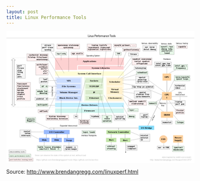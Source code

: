 ```yaml
---
layout: post
title: Linux Performance Tools
---
```


<div class="flex-video">
<svg xmlns="http://www.w3.org/2000/svg" xmlns:xl="http://www.w3.org/1999/xlink" version="1.1" viewBox="0 0 1440 1008"><metadata xmlns:dc="http://purl.org/dc/elements/1.1/"><dc:date>2017-02-10 01:47Z</dc:date><!-- Produced by OmniGraffle Professional 5.3.3 --></metadata><defs><font-face font-family="Helvetica Neue" font-size="13" panose-1="2 0 5 3 0 0 0 2 0 4" units-per-em="1000" underline-position="-100.00001" underline-thickness="50.000004" slope="0" x-height="517.00006" cap-height="714.00006" ascent="951.9959" descent="-212.99745" font-weight="500"><font-face-src><font-face-name name="HelveticaNeue"/></font-face-src></font-face><font-face font-family="Trebuchet MS" font-size="18" panose-1="2 11 7 3 2 2 2 2 2 4" units-per-em="1000" underline-position="-127.441414" underline-thickness="97.65625" slope="0" x-height="532.71484" cap-height="727.53906" ascent="938.96484" descent="-222.16797" font-weight="bold"><font-face-src><font-face-name name="TrebuchetMS-Bold"/></font-face-src></font-face><marker orient="auto" overflow="visible" markerUnits="strokeWidth" id="FilledArrow_Marker" viewBox="-1 -4 8 8" markerWidth="8" markerHeight="8" color="black"><g><path d="M 6 0 L 0 -2.25 L 0 2.25 Z" fill="currentColor" stroke="currentColor" stroke-width="1"/></g></marker><font-face font-family="Helvetica Neue" font-size="14" panose-1="2 0 5 3 0 0 0 2 0 4" units-per-em="1000" underline-position="-100.00001" underline-thickness="50.000004" slope="0" x-height="517.00006" cap-height="714.00006" ascent="951.99585" descent="-212.99744" font-weight="500"><font-face-src><font-face-name name="HelveticaNeue"/></font-face-src></font-face><font-face font-family="Courier New" font-size="14" panose-1="2 7 6 9 2 2 5 2 4 4" units-per-em="1000" underline-position="-232.91016" underline-thickness="100.097656" slope="0" x-height="443.35938" cap-height="591.79688" ascent="832.51953" descent="-300.29297" font-weight="bold"><font-face-src><font-face-name name="CourierNewPS-BoldMT"/></font-face-src></font-face><font-face font-family="Trebuchet MS" font-size="14" panose-1="2 11 6 3 2 2 2 2 2 4" units-per-em="1000" underline-position="-127.441414" underline-thickness="62.01172" slope="0" x-height="532.71484" cap-height="727.53906" ascent="938.96484" descent="-222.16797" font-weight="500"><font-face-src><font-face-name name="TrebuchetMS"/></font-face-src></font-face><font-face font-family="Trebuchet MS" font-size="14" panose-1="2 11 7 3 2 2 2 2 2 4" units-per-em="1000" underline-position="-127.441414" underline-thickness="97.65625" slope="0" x-height="532.71484" cap-height="727.53906" ascent="938.96484" descent="-222.16797" font-weight="bold"><font-face-src><font-face-name name="TrebuchetMS-Bold"/></font-face-src></font-face><font-face font-family="Helvetica Neue" font-size="21" panose-1="2 11 4 3 2 2 2 2 2 4" units-per-em="1000" underline-position="-75" underline-thickness="50" slope="0" x-height="514" cap-height="714" ascent="966.99524" descent="-212.99744" font-weight="300"><font-face-src><font-face-name name="HelveticaNeue-Thin"/></font-face-src></font-face></defs><g stroke="none" stroke-opacity="1" stroke-dasharray="none" fill="none" fill-opacity="1"><rect fill="white" width="1440" height="1008"/><g><line x1="1216.8511" y1="496.87085" x2="1385.8362" y2="496.87085" stroke="black" stroke-linecap="round" stroke-linejoin="round" stroke-width="1"/><line x1="1230.1238" y1="359.1699" x2="1230.1238" y2="611.64233" stroke="black" stroke-linecap="round" stroke-linejoin="round" stroke-width="1"/><rect x="761.85645" y="349.85016" width="138.60693" height="185.71179" fill="#fff8e6"/><rect x="373.9143" y="349.61945" width="207.07129" height="185.71179" fill="#e6edfc"/><rect x="595.8734" y="349.61945" width="152.8606" height="185.71179" fill="#f0fae9"/><text transform="translate(344.71536 503.02466) rotate(-90)" fill="black"><tspan font-family="Helvetica Neue" font-size="13" font-weight="500" x="8.5082703" y="12" textLength="54.898998">Linux Ker</tspan><tspan font-family="Helvetica Neue" font-size="13" font-weight="500" x="63.64127" y="12" textLength="17.094999">nel</tspan></text><path d="M 54.637722 572.46393 L 39.314915 558.79468 L 47.635132 558.79468 L 47.635136 220.21573 L 39.314919 220.21573 L 54.63773 206.54645 L 69.960533 220.21573 L 61.64032 220.21573 L 61.640316 558.79468 L 69.960533 558.79468 Z" stroke="black" stroke-linecap="round" stroke-linejoin="round" stroke-width="1"/><text transform="translate(595.8734 178.96579)" fill="black"><tspan font-family="Helvetica Neue" font-size="13" font-weight="500" x="16.272701" y="12" textLength="104.75401">Operating System</tspan></text><text transform="translate(1283.3264 462.23883)" fill="black"><tspan font-family="Helvetica Neue" font-size="13" font-weight="500" x="34.129887" y="12" textLength="27.196003">CPU</tspan><tspan font-family="Helvetica Neue" font-size="13" font-weight="500" x="11.366886" y="27.363998" textLength="26.000002">Inter</tspan><tspan font-family="Helvetica Neue" font-size="13" font-weight="500" x="37.132889" y="27.363998" textLength="46.956">connect</tspan></text><text transform="translate(1167.3584 543.424)" fill="black"><tspan font-family="Helvetica Neue" font-size="13" font-weight="500" x="7.5407124" y="12" textLength="47.684002">Memory</tspan><tspan font-family="Helvetica Neue" font-size="13" font-weight="500" x="20.066214" y="27.363998" textLength="22.633">Bus</tspan></text><rect x="1192.6262" y="463.62885" width="74.533936" height="60.57666" fill="#fdd09b"/><text transform="translate(1197.6262 472.91718)" fill="black"><tspan font-family="Trebuchet MS" font-size="18" font-weight="bold" x="15.378788" y="17" textLength="33.776367">CPU</tspan><tspan font-family="Trebuchet MS" font-size="18" font-weight="bold" x="26.993534" y="38" textLength="10.546875">1</tspan></text><rect x="1184.1279" y="612.94104" width="93.06006" height="45.89209" fill="#fdd09b"/><text transform="translate(1189.1279 625.3871)" fill="black"><tspan font-family="Trebuchet MS" font-size="18" font-weight="bold" x="17.843494" y="17" textLength="47.373047">DRAM</tspan></text><text transform="translate(1106.99023 684.37152) rotate(-65.999998)" fill="black"><tspan font-family="Helvetica Neue" font-size="13" font-weight="500" x="6.855982" y="12" textLength="43.823002">I/O Bus</tspan></text><text transform="translate(391.86356 714.82843)" fill="black"><tspan font-family="Helvetica Neue" font-size="13" font-weight="500" x="20.327461" y="12" textLength="85.228004">Expander Inter</tspan><tspan font-family="Helvetica Neue" font-size="13" font-weight="500" x="105.321465" y="12" textLength="46.956">connect</tspan></text><text transform="translate(551.7627 787.5943)" fill="black"><tspan font-family="Helvetica Neue" font-size="13" font-weight="500" x="23.562408" y="12" textLength="61.867">Interface T</tspan><tspan font-family="Helvetica Neue" font-size="13" font-weight="500" x="84.233406" y="12" textLength="55.133003">ransports</tspan></text><line x1="1093.42883" y1="737.39343" x2="330.69025" y2="737.39343" stroke="black" stroke-linecap="round" stroke-linejoin="round" stroke-width="1"/><line x1="1192.6262" y1="498.74594" x2="1075.45447" y2="736.8811" stroke="black" stroke-linecap="round" stroke-linejoin="round" stroke-width="1"/><rect x="1013.7045" y="719.77954" width="118.79193" height="32.026367" fill="#88ddfb"/><text transform="translate(1018.7045 725.29272)" fill="black"><tspan font-family="Trebuchet MS" font-size="18" font-weight="bold" x="12.53804" y="17" textLength="83.71582">I/O Bridge</tspan></text><line x1="364.23047" y1="778.75134" x2="364.23047" y2="737.39343" stroke="black" stroke-linecap="round" stroke-linejoin="round" stroke-width="1"/><line x1="307.11176" y1="822.25037" x2="307.11176" y2="776.3582" stroke="black" stroke-linecap="round" stroke-linejoin="round" stroke-width="1"/><line x1="386.00458" y1="822.72516" x2="386.00458" y2="776.83295" stroke="black" stroke-linecap="round" stroke-linejoin="round" stroke-width="1"/><line x1="467.85999" y1="823.19977" x2="467.85999" y2="777.3076" stroke="black" stroke-linecap="round" stroke-linejoin="round" stroke-width="1"/><line x1="803.15002" y1="823.67487" x2="803.15002" y2="777.78278" stroke="black" stroke-linecap="round" stroke-linejoin="round" stroke-width="1"/><line x1="909.5022" y1="824.14984" x2="909.5022" y2="778.25763" stroke="black" stroke-linecap="round" stroke-linejoin="round" stroke-width="1"/><line x1="859.81274" y1="764.7535" x2="859.81274" y2="737.86853" stroke="black" stroke-linecap="round" stroke-linejoin="round" stroke-width="1"/><rect x="287.94714" y="752.2246" width="197.09216" height="32.026367" fill="#99b9fb"/><text transform="translate(292.94714 757.7378)" fill="black"><tspan font-family="Trebuchet MS" font-size="18" font-weight="bold" x="35.744804" y="17" textLength="115.60254">I/O Controller</tspan></text><rect x="251.53844" y="812.3831" width="79.151443" height="32.026367" fill="#99b9fb"/><text transform="translate(256.53845 817.8963)" fill="black"><tspan font-family="Trebuchet MS" font-size="18" font-weight="bold" x="17.300823" y="17" textLength="34.549805">Disk</tspan></text><rect x="346.12244" y="812.8578" width="79.15143" height="32.026367" fill="#99b9fb"/><text transform="translate(351.12244 818.37097)" fill="black"><tspan font-family="Trebuchet MS" font-size="18" font-weight="bold" x="17.300823" y="17" textLength="34.549805">Disk</tspan></text><rect x="440.70667" y="813.33264" width="79.15143" height="32.026367" fill="#99b9fb"/><text transform="translate(445.70667 818.84583)" fill="black"><tspan font-family="Trebuchet MS" font-size="18" font-weight="bold" x="12.884319" y="17" textLength="43.382812">Swap</tspan></text><rect x="766.66577" y="752.6997" width="184.32251" height="32.026367" fill="#c3e4a9"/><text transform="translate(771.66577 758.2129)" fill="black"><tspan font-family="Trebuchet MS" font-size="18" font-weight="bold" x="6.0337982" y="17" textLength="162.25488">Network Controller</tspan></text><rect x="764.0743" y="812.8578" width="79.15149" height="32.026367" fill="#c3e4a9"/><text transform="translate(769.0743 818.37097)" fill="black"><tspan font-family="Trebuchet MS" font-size="18" font-weight="bold" x="17.208538" y="17" textLength="10.564453">P</tspan><tspan font-family="Trebuchet MS" font-size="18" font-weight="bold" x="26.929241" y="17" textLength="25.013672">ort</tspan></text><rect x="871.14575" y="813.33264" width="79.15149" height="32.026367" fill="#c3e4a9"/><text transform="translate(876.14575 818.84583)" fill="black"><tspan font-family="Trebuchet MS" font-size="18" font-weight="bold" x="17.208538" y="17" textLength="10.564453">P</tspan><tspan font-family="Trebuchet MS" font-size="18" font-weight="bold" x="26.929241" y="17" textLength="25.013672">ort</tspan></text><line x1="914.3756" y1="846.92596" x2="914.3756" y2="919.7442" marker-end="url(#FilledArrow_Marker)" stroke="black" stroke-linecap="round" stroke-linejoin="round" stroke-width="1"/><text transform="translate(1030.65186 86.469093)" fill="black"><tspan font-family="Helvetica Neue" font-size="13" font-weight="500" x="5.2097015" y="12" textLength="7.9430003">V</tspan><tspan font-family="Helvetica Neue" font-size="13" font-weight="500" x="12.437702" y="12" textLength="119.652016">arious, observability:</tspan></text><text transform="translate(1098.47363 973.18384)" fill="#b2b2b2"><tspan font-family="Helvetica Neue" font-size="14" font-weight="500" fill="#b2b2b2" x="2.483017" y="13" textLength="69.958">http://www</tspan><tspan font-family="Helvetica Neue" font-size="14" font-weight="500" fill="#b2b2b2" x="71.671013" y="13" textLength="16.856001">.br</tspan><tspan font-family="Helvetica Neue" font-size="14" font-weight="500" fill="#b2b2b2" x="88.275017" y="13" textLength="51.603996">endangr</tspan><tspan font-family="Helvetica Neue" font-size="14" font-weight="500" fill="#b2b2b2" x="139.62701" y="13" textLength="179.46599">egg.com/linuxperf.html 2017</tspan></text><rect x="1277.7966" y="792.872" width="75.271484" height="55.874023" fill="#fdd09b"/><text transform="translate(1282.7966 799.809)" fill="black"><tspan font-family="Trebuchet MS" font-size="18" font-weight="bold" x="6.6113777" y="17" textLength="10.564453">P</tspan><tspan font-family="Trebuchet MS" font-size="18" font-weight="bold" x="16.332081" y="17" textLength="47.750977">ower </tspan><tspan font-family="Trebuchet MS" font-size="18" font-weight="bold" x="4.7744637" y="38" textLength="55.722656">Supply</tspan></text><ellipse cx="1203.3121" cy="822.4759" rx="30.466228" ry="29.60396" fill="#fccf9f"/><text transform="translate(1183.9392 811.9759)" fill="black"><tspan font-family="Trebuchet MS" font-size="18" font-weight="bold" x="2.9110012" y="17" textLength="10.50293">F</tspan><tspan font-family="Trebuchet MS" font-size="18" font-weight="bold" x="12.420767" y="17" textLength="23.414062">AN</tspan></text><rect x="373.91437" y="588.30353" width="526.54907" height="33.963379" fill="#d1f4ee"/><text transform="translate(378.91437 594.7852)" fill="black"><tspan font-family="Trebuchet MS" font-size="18" font-weight="bold" x="217.89319" y="17" textLength="80.762695">Firmware</tspan></text><rect x="373.91425" y="202.33716" width="526.54907" height="92.5083" fill="#fdd1d1"/><text transform="translate(378.91425 217.09131)" fill="black"><tspan font-family="Trebuchet MS" font-size="18" font-weight="bold" x="206.81458" y="17" textLength="102.91992">Applications</tspan></text><rect x="373.9144" y="305.2507" width="526.54883" height="33.963318" fill="#fefcd7"/><text transform="translate(378.9144 311.73236)" fill="black"><tspan font-family="Trebuchet MS" font-size="18" font-weight="bold" x="169.18411" y="17" textLength="178.18066">System Call Interface</tspan></text><rect x="386.0047" y="358.61926" width="184.32239" height="33.963318" fill="#cbdcfd"/><text transform="translate(391.0047 365.10092)" fill="black"><tspan font-family="Trebuchet MS" font-size="18" font-weight="bold" x="71.714417" y="17" textLength="30.893555">VFS</tspan></text><rect x="386.00482" y="402.98724" width="184.32239" height="33.963318" fill="#cbdcfd"/><text transform="translate(391.00482 409.4689)" fill="black"><tspan font-family="Trebuchet MS" font-size="18" font-weight="bold" x="35.055237" y="17" textLength="104.211914">File Systems</tspan></text><rect x="386.0047" y="447.35568" width="184.32239" height="33.963318" fill="#cbdcfd"/><text transform="translate(391.0047 453.83734)" fill="black"><tspan font-family="Trebuchet MS" font-size="18" font-weight="bold" x="18.347229" y="17" textLength="11.1884766">V</tspan><tspan font-family="Trebuchet MS" font-size="18" font-weight="bold" x="28.322815" y="17" textLength="127.65234">olume Manager</tspan></text><rect x="386.00482" y="491.72452" width="184.32239" height="33.963348" fill="#cbdcfd"/><text transform="translate(391.00482 498.20618)" fill="black"><tspan font-family="Trebuchet MS" font-size="18" font-weight="bold" x="15.960999" y="17" textLength="82.10742">Block Dev</tspan><tspan font-family="Trebuchet MS" font-size="18" font-weight="bold" x="98.63092" y="17" textLength="59.73047">ice Int.</tspan></text><rect x="606.5235" y="358.61926" width="132.05176" height="33.963318" fill="#d9eacc"/><text transform="translate(611.5235 365.10092)" fill="black"><tspan font-family="Trebuchet MS" font-size="18" font-weight="bold" x="29.178726" y="17" textLength="63.694336">Sockets</tspan></text><rect x="606.5235" y="402.98724" width="132.05176" height="33.963318" fill="#d9eacc"/><text transform="translate(611.5235 409.4689)" fill="black"><tspan font-family="Trebuchet MS" font-size="18" font-weight="bold" x="24.054703" y="17" textLength="73.942383">TCP/UDP</tspan></text><rect x="606.5235" y="447.35568" width="132.05176" height="33.963318" fill="#d9eacc"/><text transform="translate(611.5235 453.83734)" fill="black"><tspan font-family="Trebuchet MS" font-size="18" font-weight="bold" x="53.238785" y="17" textLength="15.574219">IP</tspan></text><rect x="606.5235" y="491.72452" width="132.05176" height="33.963348" fill="#d9eacc"/><text transform="translate(611.5235 498.20618)" fill="black"><tspan font-family="Trebuchet MS" font-size="18" font-weight="bold" x="23.931656" y="17" textLength="74.188477">Ethernet</tspan></text><rect x="771.37085" y="358.61942" width="118.79187" height="54.423157" fill="#fff0cd"/><text transform="translate(776.37085 375.331)" fill="black"><tspan font-family="Trebuchet MS" font-size="18" font-weight="bold" x="12.467728" y="17" textLength="83.856445">Scheduler</tspan></text><rect x="771.37085" y="423.2265" width="118.79187" height="58.04419" fill="#fff0cd"/><text transform="translate(776.37085 431.2486)" fill="black"><tspan font-family="Trebuchet MS" font-size="18" font-weight="bold" x="26.099564" y="17" textLength="11.1884766">V</tspan><tspan font-family="Trebuchet MS" font-size="18" font-weight="bold" x="36.962845" y="17" textLength="51.152344">irtual </tspan><tspan font-family="Trebuchet MS" font-size="18" font-weight="bold" x="21.041458" y="38" textLength="66.708984">Memory</tspan></text><rect x="546.1496" y="260.88239" width="355.06458" height="33.963318" fill="#fcd0d1"/><rect x="546.1496" y="260.88239" width="355.06458" height="33.963318" stroke="white" stroke-linecap="round" stroke-linejoin="round" stroke-width="5"/><text transform="translate(551.1496 267.36404)" fill="black"><tspan font-family="Trebuchet MS" font-size="18" font-weight="bold" x="103.23494" y="17" textLength="98.41113">System Libr</tspan><tspan font-family="Trebuchet MS" font-size="18" font-weight="bold" x="201.08357" y="17" textLength="40.746094">aries</tspan></text><rect x="373.91425" y="545.0927" width="526.54907" height="33.963379" fill="#c1edfd"/><text transform="translate(378.91425 551.5744)" fill="black"><tspan font-family="Trebuchet MS" font-size="18" font-weight="bold" x="197.16418" y="17" textLength="31.40332">Dev</tspan><tspan font-family="Trebuchet MS" font-size="18" font-weight="bold" x="229.13" y="17" textLength="90.254883">ice Drivers</tspan></text><rect x="772.09485" y="491.72443" width="118.79187" height="33.9635" fill="#fff0cd"/><text transform="translate(777.09485 498.20618)" fill="black"><tspan font-family="Trebuchet MS" font-size="18" font-weight="bold" x="3.6962433" y="17" textLength="101.399414">Clocksource</tspan></text><rect x="253.37952" y="355.33292" width="66.6615" height="40.53601" fill="#f5f5f5"/><path d="M 253.37952 355.33292 L 320.04102 355.33292 L 320.04102 395.86893 L 253.37952 395.86893 Z" stroke="black" stroke-linecap="round" stroke-linejoin="round" stroke-width="1" stroke-dasharray="1,4"/><text transform="translate(258.37952 359.60092)" fill="black"><tspan font-family="Courier New" font-size="14" font-weight="bold" x="23.05603" y="12" textLength="33.605469">lsof</tspan><tspan font-family="Courier New" font-size="14" font-weight="bold" x="6.253296" y="28" textLength="50.408203">pcstat</tspan></text><line x1="320.54102" y1="375.60092" x2="386.0047" y2="375.60092" stroke="black" stroke-linecap="round" stroke-linejoin="round" stroke-width="1" stroke-dasharray="1,4"/><rect x="20.743645" y="905.3076" width="128.30054" height="23.228027" fill="#f5f5f5"/><path d="M 20.743645 905.3076 L 149.04419 905.3076 L 149.04419 928.53564 L 20.743645 928.53564 Z" stroke="black" stroke-linecap="round" stroke-linejoin="round" stroke-width="1" stroke-dasharray="1,4"/><text transform="translate(25.743645 908.92163)" fill="black"><tspan font-family="Trebuchet MS" font-size="14" font-weight="500" x="0" y="13" textLength="115.22656">observability tools</tspan></text><text transform="translate(1178.9225 953.5341)" fill="#b2b2b2"><tspan font-family="Helvetica Neue" font-size="14" font-weight="500" fill="#b2b2b2" x="13.867584" y="13" textLength="66.892006">style inspir</tspan><tspan font-family="Helvetica Neue" font-size="14" font-weight="500" fill="#b2b2b2" x="80.5076" y="13" textLength="43.567997">ed by r</tspan><tspan font-family="Helvetica Neue" font-size="14" font-weight="500" fill="#b2b2b2" x="123.8236" y="13" textLength="84.798004">eddit.com/u/r</tspan><tspan font-family="Helvetica Neue" font-size="14" font-weight="500" fill="#b2b2b2" x="208.36961" y="13" textLength="27.748">edct</tspan></text><rect x="962.88324" y="413.42456" width="167.6131" height="23.626831" fill="#f5f5f5"/><path d="M 962.88324 413.42456 L 1130.49634 413.42456 L 1130.49634 437.0514 L 962.88324 437.0514 Z" stroke="black" stroke-linecap="round" stroke-linejoin="round" stroke-width="1" stroke-dasharray="1,4"/><text transform="translate(966.88324 417.23798)" fill="black"><tspan font-family="Courier New" font-size="14" font-weight="bold" x=".18701172" y="12" textLength="159.62598">top htop ps pidstat</tspan></text><rect x="269.45844" y="96.943924" width="95.45575" height="55.87407" fill="#f5f5f5"/><path d="M 269.45844 96.943924 L 364.91418 96.943924 L 364.91418 152.81799 L 269.45844 152.81799 Z" stroke="black" stroke-linecap="round" stroke-linejoin="round" stroke-width="1" stroke-dasharray="1,4"/><text transform="translate(274.45844 100.88096)" fill="black"><tspan font-family="Courier New" font-size="14" font-weight="bold" x="17.523785" y="12" textLength="50.408203">strace</tspan><tspan font-family="Courier New" font-size="14" font-weight="bold" x=".72105026" y="28" textLength="84.01367">perf trace</tspan><tspan font-family="Courier New" font-size="14" font-weight="bold" x="17.523785" y="44" textLength="50.408203">sysdig</tspan></text><line x1="342.01819" y1="155.71715" x2="442.8101" y2="318.80612" stroke="black" stroke-linecap="round" stroke-linejoin="round" stroke-width="1" stroke-dasharray="1,4"/><rect x="220.51285" y="503.06104" width="99.5282" height="23.626831" fill="#f5f5f5"/><path d="M 220.51285 503.06104 L 320.04105 503.06104 L 320.04105 526.68787 L 220.51285 526.68787 Z" stroke="black" stroke-linecap="round" stroke-linejoin="round" stroke-width="1" stroke-dasharray="1,4"/><text transform="translate(225.51285 506.87445)" fill="black"><tspan font-family="Courier New" font-size="14" font-weight="bold" x="5.514511" y="12" textLength="84.01367">pidstat -d</tspan></text><line x1="39.31491" y1="202.33716" x2="373.91425" y2="202.33716" stroke="#ccc" stroke-linecap="round" stroke-linejoin="round" stroke-width="1" stroke-dasharray="4,4"/><line x1="39.31491" y1="578.05603" x2="373.91422" y2="578.05603" stroke="#ccc" stroke-linecap="round" stroke-linejoin="round" stroke-width="1" stroke-dasharray="4,4"/><rect x="79.219116" y="253.22406" width="66.6615" height="105.453796" fill="#f5f5f5"/><path d="M 79.219116 253.22406 L 145.880615 253.22406 L 145.880615 358.67786 L 79.219116 358.67786 Z" stroke="black" stroke-linecap="round" stroke-linejoin="round" stroke-width="1" stroke-dasharray="1,4"/><text transform="translate(84.219116 257.95096)" fill="black"><tspan font-family="Courier New" font-size="14" font-weight="bold" x="0" y="12" textLength="33.605469">perf</tspan><tspan font-family="Courier New" font-size="14" font-weight="bold" x="0" y="28" textLength="50.408203">ftrace</tspan><tspan font-family="Courier New" font-size="14" font-weight="bold" x="0" y="44" textLength="33.605469">stap</tspan><tspan font-family="Courier New" font-size="14" font-weight="bold" x="0" y="60" textLength="42.006836">lttng</tspan><tspan font-family="Courier New" font-size="14" font-weight="bold" x="0" y="76" textLength="25.204102">bcc</tspan><tspan font-family="Trebuchet MS" font-size="14" font-weight="bold" x="0" y="93" textLength="35">(BPF)</tspan></text><line x1="320.54105" y1="514.87445" x2="386.41797" y2="514.87445" stroke="black" stroke-linecap="round" stroke-linejoin="round" stroke-width="1" stroke-dasharray="1,4"/><rect x="104.61539" y="752.2246" width="83.741425" height="55.705933" fill="#f5f5f5"/><path d="M 104.61539 752.2246 L 188.35681 752.2246 L 188.35681 807.93054 L 104.61539 807.93054 Z" stroke="black" stroke-linecap="round" stroke-linejoin="round" stroke-width="1" stroke-dasharray="1,4"/><text transform="translate(109.61539 756.07758)" fill="black"><tspan font-family="Courier New" font-size="14" font-weight="bold" x="23.333221" y="12" textLength="50.408203">iostat</tspan><tspan font-family="Courier New" font-size="14" font-weight="bold" x="31.734589" y="28" textLength="42.006836">iotop</tspan><tspan font-family="Courier New" font-size="14" font-weight="bold" x="6.530487" y="44" textLength="67.210938">blktrace</tspan></text><line x1="190.88228" y1="791.81897" x2="253.6477" y2="824.14984" stroke="black" stroke-linecap="round" stroke-linejoin="round" stroke-width="1" stroke-dasharray="1,4"/><line x1="190.88228" y1="767.17944" x2="287.94714" y2="767.7046" stroke="black" stroke-linecap="round" stroke-linejoin="round" stroke-width="1" stroke-dasharray="1,4"/><rect x="1196.72876" y="322.3433" width="65.81006" height="53.48645" fill="#fdd09b"/><text transform="translate(1201.72876 338.58652)" fill="black"><tspan font-family="Trebuchet MS" font-size="18" font-weight="bold" x="10.480736" y="17" textLength="34.848633">GPU</tspan></text><rect x="440.70667" y="871.35626" width="105.74182" height="40.53601" fill="#f5f5f5"/><path d="M 440.70667 871.35626 L 546.4485 871.35626 L 546.4485 911.8923 L 440.70667 911.8923 Z" stroke="black" stroke-linecap="round" stroke-linejoin="round" stroke-width="1" stroke-dasharray="1,4"/><text transform="translate(445.70667 875.62427)" fill="black"><tspan font-family="Courier New" font-size="14" font-weight="bold" x="10.0647583" y="12" textLength="75.612305">swapon -s</tspan><tspan font-family="Courier New" font-size="14" font-weight="bold" x="1.6633911" y="28" textLength="92.41504">/proc/swaps</tspan></text><line x1="480.06937" y1="845.35907" x2="479.72354" y2="871.3563" stroke="black" stroke-linecap="round" stroke-linejoin="round" stroke-width="1" stroke-dasharray="1,4"/><rect x="761.7793" y="867.6924" width="83.741455" height="40.535889" fill="#e8f8e9"/><path d="M 761.7793 867.6924 L 845.52075 867.6924 L 845.52075 908.22827 L 761.7793 908.22827 Z" stroke="black" stroke-linecap="round" stroke-linejoin="round" stroke-width="1" stroke-dasharray="1,4"/><text transform="translate(766.7793 871.96033)" fill="black"><tspan font-family="Courier New" font-size="14" font-weight="bold" x="7.465927" y="12" textLength="58.80957">ethtool</tspan><tspan font-family="Courier New" font-size="14" font-weight="bold" x="3.2652435" y="28" textLength="67.210938">ifconfig</tspan></text><line x1="803.65002" y1="844.8841" x2="803.65002" y2="867.1924" stroke="black" stroke-linecap="round" stroke-linejoin="round" stroke-width="1" stroke-dasharray="1,4"/><rect x="923.0769" y="867.6924" width="79.15149" height="40.535889" fill="#f5f5f5"/><path d="M 923.0769 867.6924 L 1002.2284 867.6924 L 1002.2284 908.22827 L 923.0769 908.22827 Z" stroke="black" stroke-linecap="round" stroke-linejoin="round" stroke-width="1" stroke-dasharray="1,4"/><text transform="translate(928.0769 871.96033)" fill="black"><tspan font-family="Courier New" font-size="14" font-weight="bold" x="0" y="12" textLength="58.80957">snmpget</tspan><tspan font-family="Courier New" font-size="14" font-weight="bold" x="0" y="28" textLength="67.210938">lldptool</tspan></text><rect x="1023.6039" y="783.872" width="75.841553" height="55.874023" fill="#f5f5f5"/><path d="M 1023.6039 783.872 L 1099.44543 783.872 L 1099.44543 839.74603 L 1023.6039 839.74603 Z" stroke="black" stroke-linecap="round" stroke-linejoin="round" stroke-width="1" stroke-dasharray="1,4"/><text transform="translate(1028.60376 787.809)" fill="black"><tspan font-family="Courier New" font-size="14" font-weight="bold" x="0" y="12" textLength="58.80957">nicstat</tspan><tspan font-family="Courier New" font-size="14" font-weight="bold" x="0" y="28" textLength="58.80957">netstat</tspan><tspan font-family="Courier New" font-size="14" font-weight="bold" x="0" y="44" textLength="16.802734">ip</tspan></text><line x1="1023.11127" y1="818.4969" x2="950.9883" y2="831.0537" stroke="black" stroke-linecap="round" stroke-linejoin="round" stroke-width="1" stroke-dasharray="1,4"/><line x1="1023.14044" y1="796.25977" x2="950.9883" y2="767.0313" stroke="black" stroke-linecap="round" stroke-linejoin="round" stroke-width="1" stroke-dasharray="1,4"/><rect x="642.95795" y="639.922" width="74.533936" height="23.626831" fill="#f5f5f5"/><path d="M 642.95795 639.922 L 717.4919 639.922 L 717.4919 663.54883 L 642.95795 663.54883 Z" stroke="black" stroke-linecap="round" stroke-linejoin="round" stroke-width="1" stroke-dasharray="1,4"/><text transform="translate(647.95795 643.7354)" fill="black"><tspan font-family="Courier New" font-size="14" font-weight="bold" x="2.8621864" y="12" textLength="58.80957">tcpdump</tspan></text><line x1="705.99518" y1="640.10413" x2="706.99518" y2="525.68787" stroke="black" stroke-linecap="round" stroke-linejoin="round" stroke-width="1" stroke-dasharray="1,4"/><rect x="825.59033" y="639.922" width="88.7406" height="40.53601" fill="#f5f5f5"/><path d="M 825.59033 639.922 L 914.33093 639.922 L 914.33093 680.458 L 825.59033 680.458 Z" stroke="black" stroke-linecap="round" stroke-linejoin="round" stroke-width="1" stroke-dasharray="1,4"/><text transform="translate(830.59033 644.19)" fill="black"><tspan font-family="Courier New" font-size="14" font-weight="bold" x="9.965515" y="12" textLength="58.80957">netstat</tspan><tspan font-family="Courier New" font-size="14" font-weight="bold" x="1.56414795" y="28" textLength="75.612305">iptraf-ng</tspan></text><line x1="825.59033" y1="640.10413" x2="748.73395" y2="487.15945" stroke="black" stroke-linecap="round" stroke-linejoin="round" stroke-width="1" stroke-dasharray="1,4"/><rect x="1023.6039" y="625.2627" width="63.608154" height="40.535889" fill="#f5f5f5"/><path d="M 1023.6039 625.2627 L 1087.21204 625.2627 L 1087.21204 665.7986 L 1023.6039 665.7986 Z" stroke="black" stroke-linecap="round" stroke-linejoin="round" stroke-width="1" stroke-dasharray="1,4"/><text transform="translate(1028.60376 629.53064)" fill="black"><tspan font-family="Courier New" font-size="14" font-weight="bold" x="20.002747" y="12" textLength="33.605469">perf</tspan><tspan font-family="Courier New" font-size="14" font-weight="bold" x="3.2000122" y="28" textLength="50.408203">tiptop</tspan></text><line x1="1089.546" y1="650.12823" x2="1112.7644" y2="661.05377" stroke="black" stroke-linecap="round" stroke-linejoin="round" stroke-width="1" stroke-dasharray="1,4"/><rect x="980.14465" y="454.39206" width="128.30054" height="55.874084" fill="#f5f5f5"/><path d="M 980.14465 454.39206 L 1108.4452 454.39206 L 1108.4452 510.26614 L 980.14465 510.26614 Z" stroke="black" stroke-linecap="round" stroke-linejoin="round" stroke-width="1" stroke-dasharray="1,4"/><text transform="translate(985.1447 458.3291)" fill="black"><tspan font-family="Courier New" font-size="14" font-weight="bold" x="33.946167" y="12" textLength="50.408203">vmstat</tspan><tspan font-family="Courier New" font-size="14" font-weight="bold" x="8.7420654" y="28" textLength="100.816406">slabtop free</tspan><tspan font-family="Courier New" font-size="14" font-weight="bold" x="4.5413818" y="44" textLength="109.217773">/proc/meminfo</tspan></text><line x1="979.6495" y1="473.22223" x2="890.1627" y2="460.6159" stroke="black" stroke-linecap="round" stroke-linejoin="round" stroke-width="1" stroke-dasharray="1,4"/><rect x="1191.30554" y="683.78845" width="79.151367" height="23.626831" fill="#f5f5f5"/><path d="M 1191.30554 683.78845 L 1270.4569 683.78845 L 1270.4569 707.4153 L 1191.30554 707.4153 Z" stroke="black" stroke-linecap="round" stroke-linejoin="round" stroke-width="1" stroke-dasharray="1,4"/><text transform="translate(1196.30554 687.60187)" fill="black"><tspan font-family="Courier New" font-size="14" font-weight="bold" x=".9702568" y="12" textLength="67.210938">numastat</tspan></text><line x1="1230.8352" y1="683.28845" x2="1230.7438" y2="658.83313" stroke="black" stroke-linecap="round" stroke-linejoin="round" stroke-width="1" stroke-dasharray="1,4"/><rect x="1291.4786" y="528.12097" width="79.151367" height="39.024902" fill="#f5f5f5"/><path d="M 1291.4786 528.12097 L 1370.63 528.12097 L 1370.63 567.14587 L 1291.4786 567.14587 Z" stroke="black" stroke-linecap="round" stroke-linejoin="round" stroke-width="1" stroke-dasharray="1,4"/><text transform="translate(1296.4786 531.63342)" fill="black"><tspan font-family="Courier New" font-size="14" font-weight="bold" x="0" y="12" textLength="50.408203">tiptop</tspan><tspan font-family="Courier New" font-size="14" font-weight="bold" x="0" y="28" textLength="67.210938">perf pcm</tspan></text><line x1="1290.9786" y1="547.63342" x2="1230.0547" y2="547.63342" stroke="black" stroke-linecap="round" stroke-linejoin="round" stroke-width="1" stroke-dasharray="1,4"/><line x1="981.19086" y1="413.3352" x2="890.1627" y2="396.79315" stroke="black" stroke-linecap="round" stroke-linejoin="round" stroke-width="1" stroke-dasharray="1,4"/><line x1="1075.6831" y1="437.24268" x2="1191.30554" y2="485.11618" stroke="black" stroke-linecap="round" stroke-linejoin="round" stroke-width="1" stroke-dasharray="1,4"/><rect x="1287.3268" y="404.06522" width="83.741455" height="40.53601" fill="#f5f5f5"/><path d="M 1287.3268 404.06522 L 1371.0682 404.06522 L 1371.0682 444.60123 L 1287.3268 444.60123 Z" stroke="black" stroke-linecap="round" stroke-linejoin="round" stroke-width="1" stroke-dasharray="1,4"/><text transform="translate(1292.3268 408.33322)" fill="black"><tspan font-family="Courier New" font-size="14" font-weight="bold" x="0" y="12" textLength="75.612305">turbostat</tspan><tspan font-family="Courier New" font-size="14" font-weight="bold" x="0" y="28" textLength="42.006836">rdmsr</tspan></text><line x1="1289.26526" y1="444.8296" x2="1254.92444" y2="462.45596" stroke="black" stroke-linecap="round" stroke-linejoin="round" stroke-width="1" stroke-dasharray="1,4"/><line x1="962.387" y1="435.78992" x2="890.1627" y2="444.83005" stroke="black" stroke-linecap="round" stroke-linejoin="round" stroke-width="1" stroke-dasharray="1,4"/><line x1="990.92975" y1="370.3794" x2="890.1627" y2="371.4551" stroke="black" stroke-linecap="round" stroke-linejoin="round" stroke-width="1" stroke-dasharray="1,4"/><line x1="1081.20654" y1="366.49039" x2="1213.0187" y2="463.2853" stroke="black" stroke-linecap="round" stroke-linejoin="round" stroke-width="1" stroke-dasharray="1,4"/><rect x="991.42975" y="340.82474" width="98.776794" height="58.04419" fill="#f5f5f5"/><path d="M 991.42975 340.82474 L 1090.20654 340.82474 L 1090.20654 398.86893 L 991.42975 398.86893 Z" stroke="black" stroke-linecap="round" stroke-linejoin="round" stroke-width="1" stroke-dasharray="1,4"/><text transform="translate(996.42975 345.84683)" fill="black"><tspan font-family="Courier New" font-size="14" font-weight="bold" x="19.184265" y="12" textLength="50.408203">mpstat</tspan><tspan font-family="Courier New" font-size="14" font-weight="bold" x="10.782898" y="28" textLength="67.210938">powertop</tspan><tspan font-family="Courier New" font-size="14" font-weight="bold" x="2.3815308" y="44" textLength="84.01367">/proc/stat</tspan></text><rect x="517.87897" y="638.8274" width="30.64563" height="23.626831" fill="#f5f5f5"/><path d="M 517.87897 638.8274 L 548.5246 638.8274 L 548.5246 662.45422 L 517.87897 662.45422 Z" stroke="black" stroke-linecap="round" stroke-linejoin="round" stroke-width="1" stroke-dasharray="1,4"/><text transform="translate(522.87897 642.6408)" fill="black"><tspan font-family="Courier New" font-size="14" font-weight="bold" x="3.8428822" y="12" textLength="16.802734">ss</tspan></text><line x1="536.48767" y1="638.34436" x2="606.5235" y2="376.25403" stroke="black" stroke-linecap="round" stroke-linejoin="round" stroke-width="1" stroke-dasharray="1,4"/><rect x="936.43103" y="165.18335" width="74.533936" height="23.6268" fill="#f5f5f5"/><path d="M 936.43103 165.18335 L 1010.96497 165.18335 L 1010.96497 188.81015 L 936.43103 188.81015 Z" stroke="black" stroke-linecap="round" stroke-linejoin="round" stroke-width="1" stroke-dasharray="1,4"/><text transform="translate(941.43103 168.99675)" fill="black"><tspan font-family="Courier New" font-size="14" font-weight="bold" x="7.06287" y="12" textLength="50.408203">ltrace</tspan></text><line x1="901.21423" y1="277.52994" x2="964.8882" y2="189.21573" stroke="black" stroke-linecap="round" stroke-linejoin="round" stroke-width="1" stroke-dasharray="1,4"/><rect x="1156.0764" y="876.1469" width="95.45581" height="23.626831" fill="#f5f5f5"/><path d="M 1156.0764 876.1469 L 1251.5322 876.1469 L 1251.5322 899.77374 L 1156.0764 899.77374 Z" stroke="black" stroke-linecap="round" stroke-linejoin="round" stroke-width="1" stroke-dasharray="1,4"/><text transform="translate(1161.0764 879.96033)" fill="black"><tspan font-family="Courier New" font-size="14" font-weight="bold" x=".72105026" y="12" textLength="84.01367">sar -m FAN</tspan></text><line x1="1205.9817" y1="876.5351" x2="1205.88904" y2="852.07977" stroke="black" stroke-linecap="round" stroke-linejoin="round" stroke-width="1" stroke-dasharray="1,4"/><text transform="translate(624.8607 21.761261)" fill="black"><tspan font-family="Helvetica Neue" font-size="21" font-weight="300" x=".103500366" y="20" textLength="63.399002">Linux P</tspan><tspan font-family="Helvetica Neue" font-size="21" font-weight="300" x="62.620502" y="20" textLength="16.737">er</tspan><tspan font-family="Helvetica Neue" font-size="21" font-weight="300" x="79.903503" y="20" textLength="98.826004">formance T</tspan><tspan font-family="Helvetica Neue" font-size="21" font-weight="300" x="176.7135" y="20" textLength="36.182999">ools</tspan></text><line x1="1438.5256" y1="51.205944" x2="0" y2="51.205944" stroke="black" stroke-linecap="round" stroke-linejoin="round" stroke-width=".5"/><text transform="translate(1193.61426 206.23093)" fill="black"><tspan font-family="Helvetica Neue" font-size="13" font-weight="500" x="9.225971" y="12" textLength="20.696001">Har</tspan><tspan font-family="Helvetica Neue" font-size="13" font-weight="500" x="29.687971" y="12" textLength="28.873">dwar</tspan><tspan font-family="Helvetica Neue" font-size="13" font-weight="500" x="58.326973" y="12" textLength="6.981">e</tspan></text><rect x="20.743645" y="936.41125" width="167.61316" height="23.228027" fill="#e8f8e9"/><path d="M 20.743645 936.41125 L 188.35681 936.41125 L 188.35681 959.6393 L 20.743645 959.6393 Z" stroke="black" stroke-linecap="round" stroke-linejoin="round" stroke-width="1" stroke-dasharray="1,4"/><text transform="translate(25.743645 940.02527)" fill="black"><tspan font-family="Trebuchet MS" font-size="14" font-weight="500" x="0" y="13" textLength="154.05469">static performance tools</tspan></text><rect x="262.23541" y="409.22125" width="56.554504" height="23.626831" fill="#e8f8e9"/><path d="M 262.23541 409.22125 L 318.78992 409.22125 L 318.78992 432.84808 L 262.23541 432.84808 Z" stroke="black" stroke-linecap="round" stroke-linejoin="round" stroke-width="1" stroke-dasharray="1,4"/><text transform="translate(267.23541 413.03467)" fill="black"><tspan font-family="Courier New" font-size="14" font-weight="bold" x="4.5476532" y="12" textLength="42.006836">df -h</tspan></text><line x1="320.54114" y1="418.72522" x2="386.00482" y2="418.71863" stroke="black" stroke-linecap="round" stroke-linejoin="round" stroke-width="1" stroke-dasharray="1,4"/><rect x="229.86279" y="446.11456" width="88.7406" height="39.024963" fill="#e8f8e9"/><path d="M 229.86279 446.11456 L 318.6034 446.11456 L 318.6034 485.13953 L 229.86279 485.13953 Z" stroke="black" stroke-linecap="round" stroke-linejoin="round" stroke-width="1" stroke-dasharray="1,4"/><text transform="translate(234.86279 449.62704)" fill="black"><tspan font-family="Courier New" font-size="14" font-weight="bold" x="3.1282959" y="12" textLength="75.612305">mdadm lvm</tspan><tspan font-family="Courier New" font-size="14" font-weight="bold" x="19.93103" y="28" textLength="58.80957">dmsetup</tspan></text><line x1="319.6655" y1="465.2919" x2="385.12918" y2="465.2853" stroke="black" stroke-linecap="round" stroke-linejoin="round" stroke-width="1" stroke-dasharray="1,4"/><rect x="150.72693" y="656.71497" width="74.533936" height="40.536133" fill="#e8f8e9"/><path d="M 150.72693 656.71497 L 225.26086 656.71497 L 225.26086 697.2511 L 150.72693 697.2511 Z" stroke="black" stroke-linecap="round" stroke-linejoin="round" stroke-width="1" stroke-dasharray="1,4"/><text transform="translate(155.72693 660.98303)" fill="black"><tspan font-family="Courier New" font-size="14" font-weight="bold" x="2.8621864" y="12" textLength="58.80957">storcli</tspan><tspan font-family="Courier New" font-size="14" font-weight="bold" x="2.8621864" y="28" textLength="58.80957">MegaCli</tspan></text><line x1="225.71515" y1="694.3244" x2="351.6611" y2="752.22467" stroke="black" stroke-linecap="round" stroke-linejoin="round" stroke-width="1" stroke-dasharray="1,4"/><rect x="236.92305" y="871.3563" width="184.3225" height="40.535889" fill="#e8f8e9"/><path d="M 236.92305 871.3563 L 421.24554 871.3563 L 421.24554 911.8922 L 236.92305 911.8922 Z" stroke="black" stroke-linecap="round" stroke-linejoin="round" stroke-width="1" stroke-dasharray="1,4"/><text transform="translate(240.92307 875.62427)" fill="black"><tspan font-family="Courier New" font-size="14" font-weight="bold" x=".28564453" y="12" textLength="176.42871">lsblk lsscsi blockdev</tspan><tspan font-family="Courier New" font-size="14" font-weight="bold" x="12.887695" y="28" textLength="151.22461">smartctl  fdisk -l</tspan></text><line x1="290.96" y1="844.4095" x2="290.61417" y2="870.40674" stroke="black" stroke-linecap="round" stroke-linejoin="round" stroke-width="1" stroke-dasharray="1,4"/><rect x="580.0288" y="757.16827" width="101.903687" height="23.626831" fill="#e8f8e9"/><path d="M 580.0288 757.16827 L 681.9325 757.16827 L 681.9325 780.7951 L 580.0288 780.7951 Z" stroke="black" stroke-linecap="round" stroke-linejoin="round" stroke-width="1" stroke-dasharray="1,4"/><text transform="translate(585.0288 760.9817)" fill="black"><tspan font-family="Courier New" font-size="14" font-weight="bold" x=".29248047" y="12" textLength="92.41504">lspci lsusb</tspan></text><rect x="836.53967" y="158.55264" width="44.23828" height="23.6268" fill="#eff8ef"/><path d="M 836.53967 158.55264 L 880.77795 158.55264 L 880.77795 182.17944 L 836.53967 182.17944 Z" stroke="black" stroke-linecap="round" stroke-linejoin="round" stroke-width="1" stroke-dasharray="1,4"/><text transform="translate(841.53967 162.36604)" fill="black"><tspan font-family="Courier New" font-size="14" font-weight="bold" x="4.5170727" y="12" textLength="25.204102">ldd</tspan></text><line x1="858.5326" y1="182.67941" x2="857.6131" y2="272.36615" stroke="black" stroke-linecap="round" stroke-linejoin="round" stroke-width="1" stroke-dasharray="1,4"/><rect x="1287.3268" y="337.23407" width="118.79199" height="40.53595" fill="#e8f8e9"/><path d="M 1287.3268 337.23407 L 1406.1188 337.23407 L 1406.1188 377.77002 L 1287.3268 377.77002 Z" stroke="black" stroke-linecap="round" stroke-linejoin="round" stroke-width="1" stroke-dasharray="1,4"/><text transform="translate(1292.3268 341.50204)" fill="black"><tspan font-family="Courier New" font-size="14" font-weight="bold" x=".39111328" y="12" textLength="109.217773">/proc/cpuinfo</tspan><tspan font-family="Courier New" font-size="14" font-weight="bold" x="8.7924805" y="28" textLength="92.41504">cpuid lscpu</tspan></text><line x1="1331.0543" y1="497.87082" x2="1331.0543" y2="527.62097" stroke="black" stroke-linecap="round" stroke-linejoin="round" stroke-width="1" stroke-dasharray="1,4"/><line x1="1287.3268" y1="366.87097" x2="1240.0547" y2="461.0618" stroke="black" stroke-linecap="round" stroke-linejoin="round" stroke-width="1" stroke-dasharray="1,4"/><rect x="1296.5138" y="683.78845" width="65.463623" height="23.626831" fill="#e8f8e9"/><path d="M 1296.5138 683.78845 L 1361.9774 683.78845 L 1361.9774 707.4153 L 1296.5138 707.4153 Z" stroke="black" stroke-linecap="round" stroke-linejoin="round" stroke-width="1" stroke-dasharray="1,4"/><text transform="translate(1301.5138 687.60187)" fill="black"><tspan font-family="Courier New" font-size="14" font-weight="bold" x="5.055481" y="12" textLength="50.408203">lstopo</tspan></text><rect x="1089.3644" y="537.0927" width="65.463623" height="23.626831" fill="#e8f8e9"/><path d="M 1089.3644 537.0927 L 1154.828 537.0927 L 1154.828 560.71954 L 1089.3644 560.71954 Z" stroke="black" stroke-linecap="round" stroke-linejoin="round" stroke-width="1" stroke-dasharray="1,4"/><text transform="translate(1093.3644 540.90613)" fill="black"><tspan font-family="Courier New" font-size="14" font-weight="bold" x=".095214844" y="12" textLength="58.80957">numactl</tspan></text><line x1="1192.6261" y1="512.92773" x2="1145.7001" y2="536.86548" stroke="black" stroke-linecap="round" stroke-linejoin="round" stroke-width="1" stroke-dasharray="1,4"/><line x1="1202.0188" y1="612.94104" x2="1137.23096" y2="561.03223" stroke="black" stroke-linecap="round" stroke-linejoin="round" stroke-width="1" stroke-dasharray="1,4"/><rect x="378.37482" y="158.55264" width="83.741455" height="23.6268" fill="#eff8ef"/><path d="M 378.37482 158.55264 L 462.11627 158.55264 L 462.11627 182.17944 L 378.37482 182.17944 Z" stroke="black" stroke-linecap="round" stroke-linejoin="round" stroke-width="1" stroke-dasharray="1,4"/><text transform="translate(383.37482 162.36604)" fill="black"><tspan font-family="Trebuchet MS" font-size="14" font-weight="bold" x="1.6075287" y="13" textLength="70.526367">App Config</tspan></text><line x1="420.24554" y1="182.67944" x2="420.24554" y2="219.83171" stroke="black" stroke-linecap="round" stroke-linejoin="round" stroke-width="1" stroke-dasharray="1,4"/><rect x="231.30035" y="550.261" width="88.7406" height="23.626831" fill="#e8f8e9"/><path d="M 231.30035 550.261 L 320.04095 550.261 L 320.04095 573.88782 L 231.30035 573.88782 Z" stroke="black" stroke-linecap="round" stroke-linejoin="round" stroke-width="1" stroke-dasharray="1,4"/><text transform="translate(236.30035 554.0744)" fill="black"><tspan font-family="Courier New" font-size="14" font-weight="bold" x="3.1282959" y="12" textLength="75.612305">multipath</tspan></text><line x1="321.5409" y1="564.49463" x2="373.91425" y2="564.09308" stroke="black" stroke-linecap="round" stroke-linejoin="round" stroke-width="1" stroke-dasharray="1,4"/><rect x="733.41284" y="640.00806" width="75.271606" height="57.24292" fill="#e8f8e9"/><path d="M 733.41284 640.00806 L 808.68445 640.00806 L 808.68445 697.25098 L 733.41284 697.25098 Z" stroke="black" stroke-linecap="round" stroke-linejoin="round" stroke-width="1" stroke-dasharray="1,4"/><text transform="translate(737.41284 644.6295)" fill="black"><tspan font-family="Courier New" font-size="14" font-weight="bold" x="25.598633" y="12" textLength="16.802734">ip</tspan><tspan font-family="Courier New" font-size="14" font-weight="bold" x="12.996582" y="28" textLength="42.006836">route</tspan><tspan font-family="Courier New" font-size="14" font-weight="bold" x=".39453125" y="44" textLength="67.210938">iptables</tspan></text><line x1="762.9358" y1="639.52643" x2="716.7428" y2="473.81808" stroke="black" stroke-linecap="round" stroke-linejoin="round" stroke-width="1" stroke-dasharray="1,4"/><line x1="1318.9967" y1="683.40564" x2="1277.7966" y2="634.3778" stroke="black" stroke-linecap="round" stroke-linejoin="round" stroke-width="1" stroke-dasharray="1,4"/><rect x="931.2368" y="589.59625" width="79.15149" height="23.626831" fill="#e8f8e9"/><path d="M 931.2368 589.59625 L 1010.3883 589.59625 L 1010.3883 613.2231 L 931.2368 613.2231 Z" stroke="black" stroke-linecap="round" stroke-linejoin="round" stroke-width="1" stroke-dasharray="1,4"/><text transform="translate(936.2368 593.40967)" fill="black"><tspan font-family="Courier New" font-size="14" font-weight="bold" x="1.9405136" y="12" textLength="67.210938">/sys/...</tspan></text><line x1="943.3857" y1="589.8789" x2="890.8867" y2="509.38788" stroke="black" stroke-linecap="round" stroke-linejoin="round" stroke-width="1" stroke-dasharray="1,4"/><rect x="1045.8108" y="109.36444" width="105.7417" height="40.53601" fill="#f5f5f5"/><path d="M 1045.8108 109.36444 L 1151.5525 109.36444 L 1151.5525 149.90045 L 1045.8108 149.90045 Z" stroke="black" stroke-linecap="round" stroke-linejoin="round" stroke-width="1" stroke-dasharray="1,4"/><text transform="translate(1050.8108 113.632446)" fill="black"><tspan font-family="Courier New" font-size="14" font-weight="bold" x="10.0647583" y="12" textLength="75.612305">sar /proc</tspan><tspan font-family="Courier New" font-size="14" font-weight="bold" x="1.6633911" y="28" textLength="92.41504">dstat dmesg</tspan></text><text transform="translate(1181.1299 87.33963)" fill="black"><tspan font-family="Helvetica Neue" font-size="13" font-weight="500" x="4.0330162" y="12" textLength="7.9430003">V</tspan><tspan font-family="Helvetica Neue" font-size="13" font-weight="500" x="11.261017" y="12" textLength="77.766">arious, static:</tspan></text><rect x="1174.9736" y="109.615845" width="110.26294" height="67.342926" fill="#e8f8e9"/><path d="M 1174.9736 109.615845 L 1285.2366 109.615845 L 1285.2366 176.95877 L 1174.9736 176.95877 Z" stroke="black" stroke-linecap="round" stroke-linejoin="round" stroke-width="1" stroke-dasharray="1,4"/><text transform="translate(1179.9736 111.28731)" fill="black"><tspan font-family="Courier New" font-size="14" font-weight="bold" x="3.9239502" y="12" textLength="92.41504">sysctl /sys</tspan><tspan font-family="Courier New" font-size="14" font-weight="bold" x="8.124634" y="28" textLength="84.01367">dmesg lshw</tspan><tspan font-family="Courier New" font-size="14" font-weight="bold" x="8.124634" y="44" textLength="84.01367">journalctl</tspan><tspan font-family="Courier New" font-size="14" font-weight="bold" x="29.128052" y="60" textLength="42.006836">lsmod</tspan></text><rect x="388.31512" y="96.943924" width="172.60492" height="37.152267" fill="#fff0f0"/><path d="M 388.31512 96.943924 L 560.92004 96.943924 L 560.92004 134.09619 L 388.31512 134.09619 Z" stroke="black" stroke-linecap="round" stroke-linejoin="round" stroke-width="1" stroke-dasharray="1,4"/><text transform="translate(393.31512 99.52006)" fill="black"><tspan font-family="Courier New" font-size="14" font-weight="bold" x="1.4894714" y="12" textLength="159.62598">opensnoop statsnoop</tspan><tspan font-family="Courier New" font-size="14" font-weight="bold" x="43.496307" y="28" textLength="75.612305">syncsnoop</tspan></text><rect x="20.743652" y="967.5149" width="184.32248" height="23.228027" fill="#fff0f0"/><path d="M 20.743652 967.5149 L 205.06613 967.5149 L 205.06613 990.7429 L 20.743652 990.7429 Z" stroke="black" stroke-linecap="round" stroke-linejoin="round" stroke-width="1" stroke-dasharray="1,4"/><text transform="translate(25.743652 971.1289)" fill="black"><tspan font-family="Trebuchet MS" font-size="14" font-weight="500" x="0" y="13" textLength="173.3252">perf-tools/bcc tracing tools</tspan></text><text transform="translate(224.20139 973.18384)" fill="#b2b2b2"><tspan font-family="Helvetica Neue" font-size="14" font-weight="500" fill="#b2b2b2" x="5.84317" y="13" textLength="133.56001">https://github.com/br</tspan><tspan font-family="Helvetica Neue" font-size="14" font-weight="500" fill="#b2b2b2" x="139.15117" y="13" textLength="51.603996">endangr</tspan><tspan font-family="Helvetica Neue" font-size="14" font-weight="500" fill="#b2b2b2" x="190.50317" y="13" textLength="290.13602">egg/perf-tools   https://github.com/iovisor/bcc</tspan></text><line x1="477.5736" y1="134.81567" x2="477.5736" y2="305.76035" stroke="black" stroke-linecap="round" stroke-linejoin="round" stroke-width="1" stroke-dasharray="1,4"/><rect x="962.8469" y="203.46786" width="152.8606" height="53.48645" fill="#fff0f0"/><path d="M 962.8469 203.46786 L 1115.7075 203.46786 L 1115.7075 256.95432 L 962.8469 256.95432 Z" stroke="black" stroke-linecap="round" stroke-linejoin="round" stroke-width="1" stroke-dasharray="1,4"/><text transform="translate(967.8469 206.21109)" fill="black"><tspan font-family="Courier New" font-size="14" font-weight="bold" x=".088378906" y="12" textLength="142.82324">cpudist execsnoop</tspan><tspan font-family="Courier New" font-size="14" font-weight="bold" x="12.69043" y="28" textLength="117.61914">runlat cpudist</tspan><tspan font-family="Courier New" font-size="14" font-weight="bold" x="29.493164" y="44" textLength="84.01367">offcputime</tspan></text><line x1="858.0957" y1="357.33972" x2="961.66785" y2="237.16501" stroke="black" stroke-linecap="round" stroke-linejoin="round" stroke-width="1" stroke-dasharray="1,4"/><rect x="79.219116" y="389.0949" width="105.74182" height="139.76367" fill="#fff0f0"/><path d="M 79.219116 389.0949 L 184.96094 389.0949 L 184.96094 528.85858 L 79.219116 528.85858 Z" stroke="black" stroke-linecap="round" stroke-linejoin="round" stroke-width="1" stroke-dasharray="1,4"/><text transform="translate(84.219116 394.97675)" fill="black"><tspan font-family="Courier New" font-size="14" font-weight="bold" x="0" y="12" textLength="75.612305">funccount</tspan><tspan font-family="Courier New" font-size="14" font-weight="bold" x="0" y="28" textLength="92.41504">funclatency</tspan><tspan font-family="Courier New" font-size="14" font-weight="bold" x="0" y="44" textLength="84.01367">stackcount</tspan><tspan font-family="Courier New" font-size="14" font-weight="bold" x="0" y="60" textLength="50.408203">kprobe</tspan><tspan font-family="Courier New" font-size="14" font-weight="bold" x="0" y="76" textLength="50.408203">uprobe</tspan><tspan font-family="Courier New" font-size="14" font-weight="bold" x="0" y="92" textLength="58.80957">argdist</tspan><tspan font-family="Courier New" font-size="14" font-weight="bold" x="0" y="108" textLength="42.006836">trace</tspan><tspan font-family="Courier New" font-size="14" font-weight="bold" x="0" y="124" textLength="58.80957">profile</tspan></text><rect x="225.48729" y="244.13457" width="95.455765" height="89.24455" fill="#fff0f0"/><path d="M 225.48729 244.13457 L 320.94305 244.13457 L 320.94305 333.37912 L 225.48729 333.37912 Z" stroke="black" stroke-linecap="round" stroke-linejoin="round" stroke-width="1" stroke-dasharray="1,4"/><text transform="translate(230.48729 248.75684)" fill="black"><tspan font-family="Courier New" font-size="14" font-weight="bold" x="1.4421005" y="12" textLength="84.01367">ext4slower</tspan><tspan font-family="Courier New" font-size="14" font-weight="bold" x="18.244835" y="28" textLength="67.210938">ext4dist</tspan><tspan font-family="Courier New" font-size="14" font-weight="bold" x="35.04757" y="44" textLength="50.408203">btrfs*</tspan><tspan font-family="Courier New" font-size="14" font-weight="bold" x="51.850304" y="60" textLength="33.605469">xfs*</tspan><tspan font-family="Courier New" font-size="14" font-weight="bold" x="51.850304" y="76" textLength="33.605469">zfs*</tspan></text><line x1="323.51068" y1="296.73477" x2="385.12918" y2="406.867" stroke="black" stroke-linecap="round" stroke-linejoin="round" stroke-width="1" stroke-dasharray="1,4"/><rect x="158.01416" y="171.5408" width="162.92883" height="54.423157" fill="#fff0f0"/><path d="M 158.01416 171.5408 L 320.943 171.5408 L 320.943 225.96396 L 158.01416 225.96396 Z" stroke="black" stroke-linecap="round" stroke-linejoin="round" stroke-width="1" stroke-dasharray="1,4"/><text transform="translate(163.01416 174.75238)" fill="black"><tspan font-family="Courier New" font-size="14" font-weight="bold" x="10.1055756" y="12" textLength="142.82324">cachestat dcsnoop</tspan><tspan font-family="Courier New" font-size="14" font-weight="bold" x="1.7042084" y="28" textLength="151.22461">filetop fileslower</tspan><tspan font-family="Courier New" font-size="14" font-weight="bold" x="68.915146" y="44" textLength="84.01367">mountsnoop</tspan></text><line x1="322.46371" y1="214.35896" x2="405.99765" y2="356.0216" stroke="black" stroke-linecap="round" stroke-linejoin="round" stroke-width="1" stroke-dasharray="1,4"/><rect x="304.92822" y="639.922" width="172.60492" height="39.024902" fill="#fff0f0"/><path d="M 304.92822 639.922 L 477.53314 639.922 L 477.53314 678.9469 L 304.92822 678.9469 Z" stroke="black" stroke-linecap="round" stroke-linejoin="round" stroke-width="1" stroke-dasharray="1,4"/><text transform="translate(309.92822 643.43445)" fill="black"><tspan font-family="Courier New" font-size="14" font-weight="bold" x="18.292206" y="12" textLength="126.02051">biotop biosnoop</tspan><tspan font-family="Courier New" font-size="14" font-weight="bold" x="1.4894714" y="28" textLength="159.62598">biolatency bitesize</tspan></text><line x1="419.73273" y1="639.7556" x2="420.75836" y2="524.2055" stroke="black" stroke-linecap="round" stroke-linejoin="round" stroke-width="1" stroke-dasharray="1,4"/><rect x="935.6366" y="525.36694" width="138.81787" height="39.024902" fill="#fff0f0"/><path d="M 935.6366 525.36694 L 1074.45447 525.36694 L 1074.45447 564.39185 L 935.6366 564.39185 Z" stroke="black" stroke-linecap="round" stroke-linejoin="round" stroke-width="1" stroke-dasharray="1,4"/><text transform="translate(940.6366 528.8794)" fill="black"><tspan font-family="Courier New" font-size="14" font-weight="bold" x="1.39871216" y="12" textLength="126.02051">memleak oomkill</tspan><tspan font-family="Courier New" font-size="14" font-weight="bold" x="18.201447" y="28" textLength="92.41504">slabratetop</tspan></text><line x1="967.8926" y1="525.13226" x2="885.36993" y2="481.2707" stroke="black" stroke-linecap="round" stroke-linejoin="round" stroke-width="1" stroke-dasharray="1,4"/><rect x="891.60797" y="130.607285" width="131.81213" height="23.228027" fill="#fff0f0"/><path d="M 891.60797 130.607285 L 1023.4201 130.607285 L 1023.4201 153.83531 L 891.60797 153.83531 Z" stroke="black" stroke-linecap="round" stroke-linejoin="round" stroke-width="1" stroke-dasharray="1,4"/><text transform="translate(896.60797 134.2213)" fill="black"><tspan font-family="Courier New" font-size="14" font-weight="bold" x="2.0964966" y="12" textLength="117.61914">gethostlatency</tspan></text><line x1="871.14575" y1="270.79193" x2="918.41785" y2="157.49609" stroke="black" stroke-linecap="round" stroke-linejoin="round" stroke-width="1" stroke-dasharray="1,4"/><rect x="619.82764" y="96.943924" width="184.32239" height="52.904633" fill="#fff0f0"/><path d="M 619.82764 96.943924 L 804.15002 96.943924 L 804.15002 149.84856 L 619.82764 149.84856 Z" stroke="black" stroke-linecap="round" stroke-linejoin="round" stroke-width="1" stroke-dasharray="1,4"/><text transform="translate(623.82764 99.39624)" fill="black"><tspan font-family="Courier New" font-size="14" font-weight="bold" x="29.69043" y="12" textLength="117.61914">tcptop tcplife</tspan><tspan font-family="Courier New" font-size="14" font-weight="bold" x="4.486328" y="28" textLength="168.02734">tcpconnect tcpaccept</tspan><tspan font-family="Courier New" font-size="14" font-weight="bold" x=".28564453" y="44" textLength="176.42871">tcpconnlat tcpretrans</tspan></text><line x1="764.0743" y1="149.46715" x2="730.69385" y2="415.88293" stroke="black" stroke-linecap="round" stroke-linejoin="round" stroke-width="1" stroke-dasharray="1,4"/><rect x="244.35747" y="597.875" width="75.27159" height="23.228027" fill="#fff0f0"/><path d="M 244.35747 597.875 L 319.62906 597.875 L 319.62906 621.10303 L 244.35747 621.10303 Z" stroke="black" stroke-linecap="round" stroke-linejoin="round" stroke-width="1" stroke-dasharray="1,4"/><text transform="translate(249.35745 601.489)" fill="black"><tspan font-family="Courier New" font-size="14" font-weight="bold" x="6.4620132" y="12" textLength="58.80957">mdflush</tspan></text><line x1="320.94305" y1="608.74194" x2="384.55127" y2="468.9783" stroke="black" stroke-linecap="round" stroke-linejoin="round" stroke-width="1" stroke-dasharray="1,4"/><rect x="556.31824" y="672.5984" width="83.741455" height="39.024902" fill="#fff0f0"/><path d="M 556.31824 672.5984 L 640.0597 672.5984 L 640.0597 711.6233 L 556.31824 711.6233 Z" stroke="black" stroke-linecap="round" stroke-linejoin="round" stroke-width="1" stroke-dasharray="1,4"/><text transform="translate(561.31824 676.11084)" fill="black"><tspan font-family="Courier New" font-size="14" font-weight="bold" x="3.2652435" y="12" textLength="67.210938">hardirqs</tspan><tspan font-family="Courier New" font-size="14" font-weight="bold" x="3.2652435" y="28" textLength="67.210938">ttysnoop</tspan></text><line x1="576.57275" y1="672.5984" x2="577.57275" y2="578.30914" stroke="black" stroke-linecap="round" stroke-linejoin="round" stroke-width="1" stroke-dasharray="1,4"/><rect x="1135.6162" y="234.00697" width="128.30054" height="40.535995" fill="#f5f5f5"/><path d="M 1135.6162 234.00697 L 1263.91675 234.00697 L 1263.91675 274.54297 L 1135.6162 274.54297 Z" stroke="black" stroke-linecap="round" stroke-linejoin="round" stroke-width="1" stroke-dasharray="1,4"/><text transform="translate(1140.6162 238.27498)" fill="black"><tspan font-family="Courier New" font-size="14" font-weight="bold" x="4.5413818" y="12" textLength="109.217773">intel_gpu_top</tspan><tspan font-family="Courier New" font-size="14" font-weight="bold" x=".34069824" y="28" textLength="117.61914">intel_gpu_time</tspan></text><rect x="1283.3264" y="252.68791" width="105.7417" height="41.200089" fill="#e8f8e9"/><path d="M 1283.3264 252.68791 L 1389.0681 252.68791 L 1389.0681 293.888 L 1283.3264 293.888 Z" stroke="black" stroke-linecap="round" stroke-linejoin="round" stroke-width="1" stroke-dasharray="1,4"/><text transform="translate(1288.3264 257.28796)" fill="black"><tspan font-family="Courier New" font-size="14" font-weight="bold" x="1.6633911" y="12" textLength="92.41504">intel_gpu_\</tspan><tspan font-family="Courier New" font-size="14" font-weight="bold" x="10.0647583" y="28" textLength="75.612305">frequency</tspan></text><line x1="1229.6338" y1="274.54297" x2="1229.6338" y2="322.3433" stroke="black" stroke-linecap="round" stroke-linejoin="round" stroke-width="1" stroke-dasharray="1,4"/><line x1="1297.1213" y1="294.12326" x2="1245.0602" y2="321.88223" stroke="black" stroke-linecap="round" stroke-linejoin="round" stroke-width="1" stroke-dasharray="1,4"/><rect x="1272.66846" y="876.1469" width="88.803467" height="41.200073" fill="#e8f8e9"/><path d="M 1272.66846 876.1469 L 1361.4719 876.1469 L 1361.4719 917.347 L 1272.66846 917.347 Z" stroke="black" stroke-linecap="round" stroke-linejoin="round" stroke-width="1" stroke-dasharray="1,4"/><text transform="translate(1277.66846 880.74695)" fill="black"><tspan font-family="Courier New" font-size="14" font-weight="bold" x="5.796234" y="12" textLength="67.210938">ipmitool</tspan><tspan font-family="Courier New" font-size="14" font-weight="bold" x="1.5955505" y="28" textLength="75.612305">dmidecode</tspan></text><line x1="1316.05066" y1="872.04437" x2="1315.958" y2="847.58905" stroke="black" stroke-linecap="round" stroke-linejoin="round" stroke-width="1" stroke-dasharray="1,4"/><line x1="1291.0162" y1="531.16974" x2="1267.3682" y2="521.44556" stroke="black" stroke-linecap="round" stroke-linejoin="round" stroke-width="1" stroke-dasharray="1,4"/><rect x="980.14465" y="270" width="93.06006" height="23.626831" fill="#f5f5f5"/><path d="M 980.14465 270 L 1073.2047 270 L 1073.2047 293.62683 L 980.14465 293.62683 Z" stroke="black" stroke-linecap="round" stroke-linejoin="round" stroke-width="1" stroke-dasharray="1,4"/><text transform="translate(985.1447 273.81342)" fill="black"><tspan font-family="Courier New" font-size="14" font-weight="bold" x=".49316406" y="12" textLength="84.01367">latencytop</tspan></text><line x1="876.76416" y1="358.67786" x2="978.66785" y2="291.33493" stroke="black" stroke-linecap="round" stroke-linejoin="round" stroke-width="1" stroke-dasharray="1,4"/><rect x="1295.41846" y="593.9823" width="68.55908" height="37.39441" fill="#fff0f0"/><path d="M 1295.41846 593.9823 L 1363.9775 593.9823 L 1363.9775 631.3767 L 1295.41846 631.3767 Z" stroke="black" stroke-linecap="round" stroke-linejoin="round" stroke-width="1" stroke-dasharray="1,4"/><text transform="translate(1300.41846 596.6795)" fill="black"><tspan font-family="Courier New" font-size="14" font-weight="bold" x="0" y="12" textLength="58.80957">llcstat</tspan><tspan font-family="Courier New" font-size="14" font-weight="bold" x="0" y="28" textLength="58.80957">profile</tspan></text><line x1="1292.6625" y1="592.2422" x2="1243.4242" y2="524.89062" stroke="black" stroke-linecap="round" stroke-linejoin="round" stroke-width="1" stroke-dasharray="1,4"/><text transform="translate(1293.7246 86.469093)" fill="black"><tspan font-family="Helvetica Neue" font-size="13" font-weight="500" x="6.161911" y="12" textLength="7.9430003">V</tspan><tspan font-family="Helvetica Neue" font-size="13" font-weight="500" x="13.389912" y="12" textLength="86.189995">arious, tracing:</tspan></text><rect x="1306.6577" y="109.36445" width="79.52002" height="20.921806" fill="#fff0f0"/><path d="M 1306.6577 109.36445 L 1386.1777 109.36445 L 1386.1777 130.286255 L 1306.6577 130.286255 Z" stroke="black" stroke-linecap="round" stroke-linejoin="round" stroke-width="1" stroke-dasharray="1,4"/><text transform="translate(1311.6577 111.825356)" fill="black"><tspan font-family="Courier New" font-size="14" font-weight="bold" x="5.3552856" y="12" textLength="58.80957">capable</tspan></text><rect x="931.2368" y="638.42737" width="56.554443" height="23.626831" fill="#e8f8e9"/><path d="M 931.2368 638.42737 L 987.79126 638.42737 L 987.79126 662.0542 L 931.2368 662.0542 Z" stroke="black" stroke-linecap="round" stroke-linejoin="round" stroke-width="1" stroke-dasharray="1,4"/><text transform="translate(936.2368 642.2408)" fill="black"><tspan font-family="Courier New" font-size="14" font-weight="bold" x="2.2738266" y="12" textLength="42.006836">dmesg</tspan></text><line x1="931.54193" y1="638.42737" x2="888.04297" y2="564.93628" stroke="black" stroke-linecap="round" stroke-linejoin="round" stroke-width="1" stroke-dasharray="1,4"/><rect x="995.7491" y="305.28772" width="88.74066" height="23.626831" fill="#e8f8e9"/><path d="M 995.7491 305.28772 L 1084.48975 305.28772 L 1084.48975 328.91455 L 995.7491 328.91455 Z" stroke="black" stroke-linecap="round" stroke-linejoin="round" stroke-width="1" stroke-dasharray="1,4"/><text transform="translate(1000.7491 309.10114)" fill="black"><tspan font-family="Courier New" font-size="14" font-weight="bold" x="3.1282959" y="12" textLength="75.612305">schedtool</tspan></text><line x1="997.93304" y1="329.05081" x2="890.8867" y2="359.37274" stroke="black" stroke-linecap="round" stroke-linejoin="round" stroke-width="1" stroke-dasharray="1,4"/><text transform="translate(220.51285 939.62994)" fill="#b2b2b2"><tspan font-family="Helvetica Neue" font-size="14" font-weight="500" fill="#b2b2b2" x="0" y="13" textLength="286.03403">these can observe the state of the system at r</tspan><tspan font-family="Helvetica Neue" font-size="14" font-weight="500" fill="#b2b2b2" x="285.78204" y="13" textLength="103.712006">est, without load</tspan></text><rect x="496.48123" y="159.18335" width="95.45578" height="21.68988" fill="#fff0f0"/><path d="M 496.48123 159.18335 L 591.937 159.18335 L 591.937 180.87323 L 496.48123 180.87323 Z" stroke="black" stroke-linecap="round" stroke-linejoin="round" stroke-width="1" stroke-dasharray="1,4"/><text transform="translate(501.48123 162.02829)" fill="black"><tspan font-family="Courier New" font-size="14" font-weight="bold" x=".72105026" y="12" textLength="84.01367">ugc ucalls</tspan></text><line x1="543.7091" y1="184.26102" x2="543.7091" y2="221.41328" stroke="black" stroke-linecap="round" stroke-linejoin="round" stroke-width="1" stroke-dasharray="1,4"/><rect x="822.71143" y="97.03122" width="172.60498" height="23.228027" fill="#fff0f0"/><path d="M 822.71143 97.03122 L 995.3164 97.03122 L 995.3164 120.25925 L 822.71143 120.25925 Z" stroke="black" stroke-linecap="round" stroke-linejoin="round" stroke-width="1" stroke-dasharray="1,4"/><text transform="translate(827.71143 100.645233)" fill="black"><tspan font-family="Courier New" font-size="14" font-weight="bold" x="1.4894714" y="12" textLength="159.62598">mysqld_qslower, ...</tspan></text><line x1="803.15924" y1="226.53125" x2="836.53967" y2="122.08038" stroke="black" stroke-linecap="round" stroke-linejoin="round" stroke-width="1" stroke-dasharray="1,4"/></g></g></svg>
</div>

Source: <http://www.brendangregg.com/linuxperf.html>
